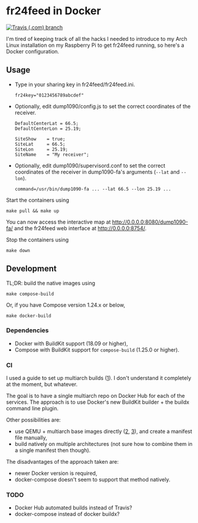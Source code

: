 fr24feed in Docker
==================

[![Travis (.com) branch](https://img.shields.io/travis/com/egor-tensin/fr24feed/master?label=Docker)](https://travis-ci.com/egor-tensin/fr24feed)

I'm tired of keeping track of all the hacks I needed to introduce to my Arch
Linux installation on my Raspberry Pi to get fr24feed running, so here's a
Docker configuration.

Usage
-----

* Type in your sharing key in fr24feed/fr24feed.ini.

      fr24key="0123456789abcdef"

* Optionally, edit dump1090/config.js to set the correct coordinates of the
receiver.

      DefaultCenterLat = 66.5;
      DefaultCenterLon = 25.19;
      
      SiteShow    = true;
      SiteLat     = 66.5;
      SiteLon     = 25.19;
      SiteName    = "My receiver";

* Optionally, edit dump1090/supervisord.conf to set the correct coordinates of
the receiver in dump1090-fa's arguments (`--lat` and `--lon`).

      command=/usr/bin/dump1090-fa ... --lat 66.5 --lon 25.19 ...

Start the containers using

    make pull && make up

You can now access the interactive map at http://0.0.0.0:8080/dump1090-fa/ and
the fr24feed web interface at http://0.0.0.0:8754/.

Stop the containers using

    make down

Development
-----------

TL;DR: build the native images using

    make compose-build

Or, if you have Compose version 1.24.x or below,

    make docker-build

### Dependencies

* Docker with BuildKit support (18.09 or higher),
* Compose with BuildKit support for `compose-build` (1.25.0 or higher).

### CI

I used a guide to set up multiarch builds ([1][1]).
I don't understand it completely at the moment, but whatever.

The goal is to have a single multiarch repo on Docker Hub for each of the
services.
The approach is to use Docker's new BuildKit builder + the buildx command line
plugin.

Other possibilities are:
* use QEMU + multiarch base images directly ([2][2], [3][3]), and create a manifest file
manually,
* build natively on multiple architectures (not sure how to combine them in a
single manifest then though).

The disadvantages of the approach taken are:
* newer Docker version is required,
* docker-compose doesn't seem to support that method natively.

[1]: https://mirailabs.io/blog/multiarch-docker-with-buildx/
[2]: https://lobradov.github.io/Building-docker-multiarch-images/
[3]: https://ownyourbits.com/2018/06/27/running-and-building-arm-docker-containers-in-x86/

### TODO

* Docker Hub automated builds instead of Travis?
* docker-compose instead of docker buildx?
